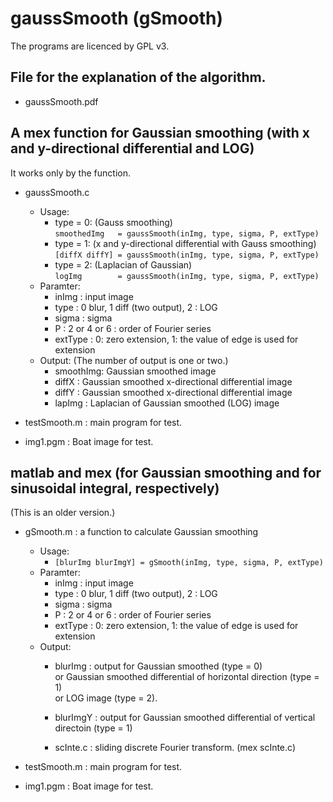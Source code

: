 # gaussSmooth (gSmooth) 
The programs are licenced by GPL v3. 

## File for the explanation of the algorithm.
* gaussSmooth.pdf

## A mex function for Gaussian smoothing (with x and y-directional differential and LOG)
It works only by the function.  
  
* gaussSmooth.c  
  * Usage:  
    * type = 0:  (Gauss smoothing)  
      `smoothedImg   = gaussSmooth(inImg, type, sigma, P, extType)`  
    * type = 1:  (x and y-directional differential with Gauss smoothing)  
      `[diffX diffY] = gaussSmooth(inImg, type, sigma, P, extType)`  
    * type = 2:  (Laplacian of Gaussian)  
      `logImg        = gaussSmooth(inImg, type, sigma, P, extType)`  
  * Paramter:  
    * inImg   : input image  
    * type    : 0 blur, 1 diff (two output), 2 : LOG  
    * sigma   : sigma  
    * P       : 2 or 4 or 6 : order of Fourier series  
    * extType :  0: zero extension,  1: the value of edge is used for extension  
  * Output: (The number of output is one or two.)  
    * smoothImg: Gaussian smoothed image  
    * diffX    : Gaussian smoothed x-directional differential image  
    * diffY    : Gaussian smoothed x-directional differential image  
    * lapImg   : Laplacian of Gaussian smoothed (LOG) image  
  
* testSmooth.m : main program for test.  
  
* img1.pgm     : Boat image for test.  
  
## matlab and mex (for Gaussian smoothing and for sinusoidal integral, respectively)  
  (This is an older version.)  
  
* gSmooth.m  : a function to calculate Gaussian smoothing  
  * Usage:
    * `[blurImg blurImgY] = gSmooth(inImg, type, sigma, P, extType)`  
  * Paramter:
     * inImg   : input image  
     * type    : 0 blur, 1 diff (two output), 2 : LOG 
     * sigma   : sigma  
     * P       : 2 or 4 or 6 : order of Fourier series  
     * extType :  0: zero extension,  1: the value of edge is used for extension  
  * Output:
     * blurImg  : output for Gaussian smoothed (type = 0)  
                       or Gaussian smoothed differential of horizontal direction (type = 1)  
	               or LOG image (type = 2).  
     * blurImgY : output for Gaussian smoothed differential of vertical directoin (type = 1)  
  
     * scInte.c : sliding discrete Fourier transform. (mex scInte.c)  
  
* testSmooth.m : main program for test.
  
* img1.pgm     : Boat image for test.
